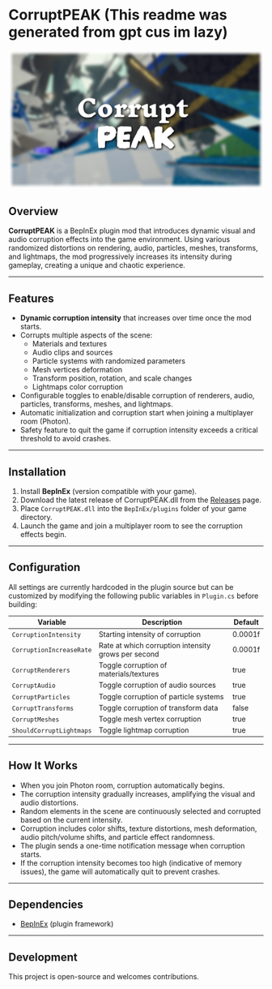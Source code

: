 # CorruptPEAK (This readme was generated from gpt cus im lazy)

![CorruptPEAK Banner](https://github.com/odinong/CorruptPEAK/blob/main/CorruptPEAKUncropped.png?raw=true)  

## Overview

**CorruptPEAK** is a BepInEx plugin mod that introduces dynamic visual and audio corruption effects into the game environment. Using various randomized distortions on rendering, audio, particles, meshes, transforms, and lightmaps, the mod progressively increases its intensity during gameplay, creating a unique and chaotic experience.

---

## Features

- **Dynamic corruption intensity** that increases over time once the mod starts.
- Corrupts multiple aspects of the scene:
  - Materials and textures
  - Audio clips and sources
  - Particle systems with randomized parameters
  - Mesh vertices deformation
  - Transform position, rotation, and scale changes
  - Lightmaps color corruption
- Configurable toggles to enable/disable corruption of renderers, audio, particles, transforms, meshes, and lightmaps.
- Automatic initialization and corruption start when joining a multiplayer room (Photon).
- Safety feature to quit the game if corruption intensity exceeds a critical threshold to avoid crashes.

---

## Installation

1. Install **BepInEx** (version compatible with your game).
2. Download the latest release of CorruptPEAK.dll from the [Releases](https://github.com/yourusername/CorruptPEAK/releases) page.
3. Place `CorruptPEAK.dll` into the `BepInEx/plugins` folder of your game directory.
4. Launch the game and join a multiplayer room to see the corruption effects begin.

---

## Configuration

All settings are currently hardcoded in the plugin source but can be customized by modifying the following public variables in `Plugin.cs` before building:

| Variable               | Description                             | Default  |
|------------------------|-------------------------------------|----------|
| `CorruptionIntensity`  | Starting intensity of corruption     | 0.0001f  |
| `CorruptionIncreaseRate`| Rate at which corruption intensity grows per second | 0.0001f |
| `CorruptRenderers`     | Toggle corruption of materials/textures | true     |
| `CorruptAudio`         | Toggle corruption of audio sources   | true     |
| `CorruptParticles`     | Toggle corruption of particle systems| true     |
| `CorruptTransforms`    | Toggle corruption of transform data  | false    |
| `CorruptMeshes`        | Toggle mesh vertex corruption        | true     |
| `ShouldCorruptLightmaps` | Toggle lightmap corruption          | true     |

---

## How It Works

- When you join Photon room, corruption automatically begins.
- The corruption intensity gradually increases, amplifying the visual and audio distortions.
- Random elements in the scene are continuously selected and corrupted based on the current intensity.
- Corruption includes color shifts, texture distortions, mesh deformation, audio pitch/volume shifts, and particle effect randomness.
- The plugin sends a one-time notification message when corruption starts.
- If the corruption intensity becomes too high (indicative of memory issues), the game will automatically quit to prevent crashes.

---

## Dependencies

- [BepInEx](https://github.com/BepInEx/BepInEx) (plugin framework)

---

## Development

This project is open-source and welcomes contributions.
